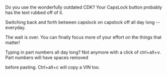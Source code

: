 Do you use the wonderfully outdated CDK? Your CapsLock button probably has the text rubbed off of it. 

Switching back and forth between capslock on capslock off all day long -- everyday.

The wait is over. You can finally focus more of your effort on the things that matter!

Typing in part numbers all day long? Not anymore with a click of ctrl+alt+v. Part numbers will have spaces removed

before pasting. Ctrl+alt+c will copy a VIN too. 
